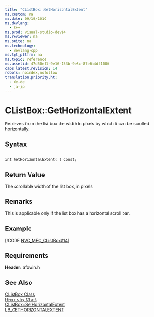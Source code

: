 ```yaml
---
title: "CListBox::GetHorizontalExtent"
ms.custom: na
ms.date: 09/19/2016
ms.devlang: 
  - C++
ms.prod: visual-studio-dev14
ms.reviewer: na
ms.suite: na
ms.technology: 
  - devlang-cpp
ms.tgt_pltfrm: na
ms.topic: reference
ms.assetid: 47d50ef1-9e16-453b-9e8c-87e6a4df1000
caps.latest.revision: 14
robots: noindex,nofollow
translation.priority.ht: 
  - de-de
  - ja-jp
---
```

# CListBox::GetHorizontalExtent
Retrieves from the list box the width in pixels by which it can be scrolled horizontally.  
  
## Syntax  
  
```  
  
int GetHorizontalExtent( ) const;  
```  
  
## Return Value  
 The scrollable width of the list box, in pixels.  
  
## Remarks  
 This is applicable only if the list box has a horizontal scroll bar.  
  
## Example  
 [!CODE [NVC_MFC_CListBox#14](../CodeSnippet/VS_Snippets_Cpp/NVC_MFC_CListBox#14)]  
  
## Requirements  
 **Header:** afxwin.h  
  
## See Also  
 [CListBox Class](../vs140/CListBox-Class.md)   
 [Hierarchy Chart](../vs140/Hierarchy-Chart.md)   
 [CListBox::SetHorizontalExtent](../vs140/CListBox--SetHorizontalExtent.md)   
 [LB_GETHORIZONTALEXTENT](http://msdn.microsoft.com/library/windows/desktop/bb775200)